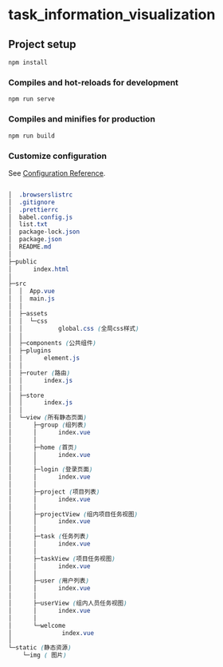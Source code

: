 # task_information_visualization

## Project setup
```
npm install
```

### Compiles and hot-reloads for development
```
npm run serve
```

### Compiles and minifies for production
```
npm run build
```

### Customize configuration
See [Configuration Reference](https://cli.vuejs.org/config/).

```scss

│  .browserslistrc
│  .gitignore
│  .prettierrc
│  babel.config.js
│  list.txt
│  package-lock.json
│  package.json
│  README.md
│  
├─public
│      index.html
│      
├─src
│  │  App.vue
│  │  main.js
│  │  
│  ├─assets
│  │  └─css
│  │          global.css (全局css样式)
│  │          
│  ├─components (公共组件)
│  ├─plugins
│  │      element.js
│  │      
│  ├─router (路由)
│  │      index.js
│  │      
│  ├─store
│  │      index.js
│  │      
│  └─view (所有静态页面)
│      ├─group (组列表)
│      │      index.vue
│      │      
│      ├─home (首页)
│      │      index.vue
│      │      
│      ├─login (登录页面)
│      │      index.vue
│      │      
│      ├─project (项目列表)
│      │      index.vue
│      │      
│      ├─projectView (组内项目任务视图)
│      │      index.vue
│      │      
│      ├─task (任务列表)
│      │      index.vue
│      │      
│      ├─taskView (项目任务视图)
│      │      index.vue
│      │      
│      ├─user (用户列表)
│      │      index.vue
│      │      
│      ├─userView (组内人员任务视图)
│      │      index.vue
│      │      
│      └─welcome 
│              index.vue
│              
└─static (静态资源)
    └─img ( 图片)
```

